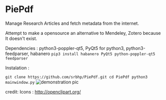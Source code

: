 # PiePdf
Manage Research Articles  and fetch metadata from the internet. 

Attempt to  make a opensource an alternative to Mendeley, Zotero because It doesn't exist.

Dependencies : python3-poppler-qt5, PyQt5 for python3, python3-feedparser, habanero
``pip3 install habanero PyQt5 python-poppler-qt5 feedparser``

Instalation :

``
git clone https://github.com/srbhp/PiePdf.git
cd PiePdf
python3 mainwindow.py
``
![demonstration pic](https://github.com/srbhp/PiePdf/raw/master/Screenshot.png)


credit: Icons : http://openclipart.org/
